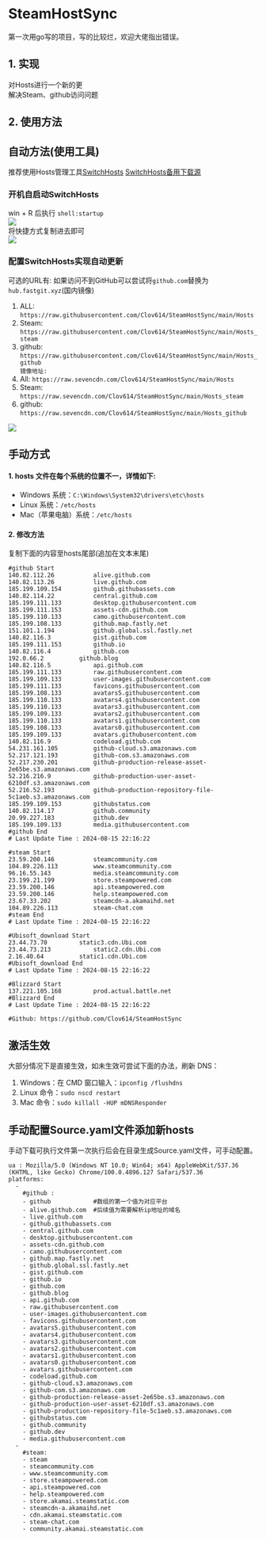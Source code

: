 # SteamHostSync
第一次用go写的项目，写的比较烂，欢迎大佬指出错误。

## 1. 实现
对Hosts进行一个新的更  
解决Steam、github访问问题

## 2. 使用方法
## 自动方法(使用工具)
推荐使用Hosts管理工具[SwitchHosts](https://github.com/oldj/SwitchHosts) 
[SwitchHosts备用下载源](https://nas.iaimi.info/s/nT5pb8jMQp32QwB)
### 开机自启动SwitchHosts
win + R 后执行 `shell:startup`    
![](/img/1.png)  
将快捷方式复制进去即可  
![](/img/2.png)  
### 配置SwitchHosts实现自动更新  
可选的URL有:
如果访问不到GitHub可以尝试将`github.com`替换为`hub.fastgit.xyz`(国内镜像)
1. ALL: `https://raw.githubusercontent.com/Clov614/SteamHostSync/main/Hosts`  
2. Steam: `https://raw.githubusercontent.com/Clov614/SteamHostSync/main/Hosts_steam`  
3. github: `https://raw.githubusercontent.com/Clov614/SteamHostSync/main/Hosts_github`    
`镜像地址:`
4. All: `https://raw.sevencdn.com/Clov614/SteamHostSync/main/Hosts`  
5. Steam: `https://raw.sevencdn.com/Clov614/SteamHostSync/main/Hosts_steam`  
6. github: `https://raw.sevencdn.com/Clov614/SteamHostSync/main/Hosts_github`  

![](/img/3.png)

## 手动方式
#### 1. hosts 文件在每个系统的位置不一，详情如下:
- Windows 系统：`C:\Windows\System32\drivers\etc\hosts`
- Linux 系统：`/etc/hosts`
- Mac（苹果电脑）系统：`/etc/hosts`

#### 2. 修改方法
复制下面的内容至hosts尾部(追加在文本末尾)

```
#github Start
140.82.112.26			alive.github.com
140.82.113.26			live.github.com
185.199.109.154			github.githubassets.com
140.82.114.22			central.github.com
185.199.111.133			desktop.githubusercontent.com
185.199.111.153			assets-cdn.github.com
185.199.110.133			camo.githubusercontent.com
185.199.108.133			github.map.fastly.net
151.101.1.194			github.global.ssl.fastly.net
140.82.116.3			gist.github.com
185.199.111.153			github.io
140.82.116.4			github.com
192.0.66.2			github.blog
140.82.116.5			api.github.com
185.199.111.133			raw.githubusercontent.com
185.199.109.133			user-images.githubusercontent.com
185.199.111.133			favicons.githubusercontent.com
185.199.108.133			avatars5.githubusercontent.com
185.199.110.133			avatars4.githubusercontent.com
185.199.110.133			avatars3.githubusercontent.com
185.199.109.133			avatars2.githubusercontent.com
185.199.110.133			avatars1.githubusercontent.com
185.199.108.133			avatars0.githubusercontent.com
185.199.109.133			avatars.githubusercontent.com
140.82.116.9			codeload.github.com
54.231.161.105			github-cloud.s3.amazonaws.com
52.217.121.193			github-com.s3.amazonaws.com
52.217.230.201			github-production-release-asset-2e65be.s3.amazonaws.com
52.216.216.9			github-production-user-asset-6210df.s3.amazonaws.com
52.216.52.193			github-production-repository-file-5c1aeb.s3.amazonaws.com
185.199.109.153			githubstatus.com
140.82.114.17			github.community
20.99.227.183			github.dev
185.199.109.133			media.githubusercontent.com
#github End
# Last Update Time : 2024-08-15 22:16:22 

#steam Start
23.59.200.146			steamcommunity.com
104.89.226.113			www.steamcommunity.com
96.16.55.143			media.steamcommunity.com
23.199.21.199			store.steampowered.com
23.59.200.146			api.steampowered.com
23.59.200.146			help.steampowered.com
23.67.33.202			steamcdn-a.akamaihd.net
104.89.226.113			steam-chat.com
#steam End
# Last Update Time : 2024-08-15 22:16:22 

#Ubisoft_download Start
23.44.73.70			static3.cdn.Ubi.com
23.44.73.213			static2.cdn.Ubi.com
2.16.40.64			static1.cdn.Ubi.com
#Ubisoft_download End
# Last Update Time : 2024-08-15 22:16:22 

#Blizzard Start
137.221.105.168			prod.actual.battle.net
#Blizzard End
# Last Update Time : 2024-08-15 22:16:22 

#Github: https://github.com/Clov614/SteamHostSync

```

## 激活生效
大部分情况下是直接生效，如未生效可尝试下面的办法，刷新 DNS：
1. Windows：在 CMD 窗口输入：`ipconfig /flushdns`
2. Linux 命令：`sudo nscd restart`
3. Mac 命令：`sudo killall -HUP mDNSResponder`  

## 手动配置Source.yaml文件添加新hosts  
手动下载可执行文件第一次执行后会在目录生成Source.yaml文件，可手动配置。  

```
ua : Mozilla/5.0 (Windows NT 10.0; Win64; x64) AppleWebKit/537.36 (KHTML, like Gecko) Chrome/100.0.4896.127 Safari/537.36
platforms:
  -
    #github :
    - github            #数组的第一个值为对应平台
    - alive.github.com  #后续值为需要解析ip地址的域名
    - live.github.com
    - github.githubassets.com
    - central.github.com
    - desktop.githubusercontent.com
    - assets-cdn.github.com
    - camo.githubusercontent.com
    - github.map.fastly.net
    - github.global.ssl.fastly.net
    - gist.github.com
    - github.io
    - github.com
    - github.blog
    - api.github.com
    - raw.githubusercontent.com
    - user-images.githubusercontent.com
    - favicons.githubusercontent.com
    - avatars5.githubusercontent.com
    - avatars4.githubusercontent.com
    - avatars3.githubusercontent.com
    - avatars2.githubusercontent.com
    - avatars1.githubusercontent.com
    - avatars0.githubusercontent.com
    - avatars.githubusercontent.com
    - codeload.github.com
    - github-cloud.s3.amazonaws.com
    - github-com.s3.amazonaws.com
    - github-production-release-asset-2e65be.s3.amazonaws.com
    - github-production-user-asset-6210df.s3.amazonaws.com
    - github-production-repository-file-5c1aeb.s3.amazonaws.com
    - githubstatus.com
    - github.community
    - github.dev
    - media.githubusercontent.com
  -
    #steam:
    - steam
    - steamcommunity.com
    - www.steamcommunity.com
    - store.steampowered.com
    - api.steampowered.com
    - help.steampowered.com
    - store.akamai.steamstatic.com
    - steamcdn-a.akamaihd.net
    - cdn.akamai.steamstatic.com
    - steam-chat.com
    - community.akamai.steamstatic.com
```
